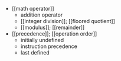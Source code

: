 - [[math operator]]
    - addition operator
    - [[integer division]]; [[floored quotient]]
    - [[modulus]]; [[remainder]]
- [[precedence]]; [[operation order]]
    - initially undefined
    - instruction precedence
    - last defined
